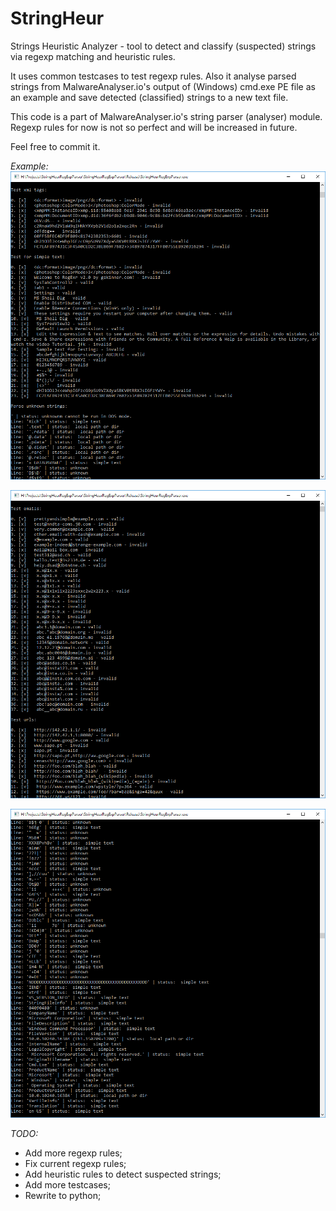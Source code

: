 # StringHeur
Strings Heuristic Analyzer - tool to detect and classify (suspected) strings via regexp matching and heuristic rules. 

It uses common testcases to test regexp rules.
Also it analyse parsed strings from MalwareAnalyser.io's output of (Windows) cmd.exe PE file as an example and save detected (classified) strings to a new text file.

This code is a part of MalwareAnalyser.io's string parser (analyser) module.
Regexp  rules for now is not so perfect and will be increased in future.

Feel free to commit it.

_Example:_
![alt text](https://github.com/progressionnetwork/StringHeur/blob/master/StringsHeur3.png)

![alt text](https://github.com/progressionnetwork/StringHeur/blob/master/StringsHeur2.png)

![alt text](https://github.com/progressionnetwork/StringHeur/blob/master/StringsHeur1.png)

*TODO:*
* Add more regexp rules;
* Fix current regexp rules;
* Add heuristic rules to detect suspected strings;
* Add more testcases;
* Rewrite to python;
